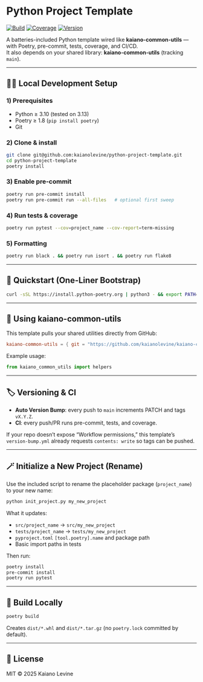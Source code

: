 # Python Project Template

[![Build](https://github.com/kaianolevine/python-project-template/actions/workflows/test.yml/badge.svg)](https://github.com/kaianolevine/python-project-template/actions/workflows/test.yml)
[![Coverage](https://img.shields.io/badge/coverage-auto--updated-brightgreen.svg)](https://github.com/kaianolevine/python-project-template)
[![Version](https://img.shields.io/github/v/tag/kaianolevine/python-project-template?label=version)](https://github.com/kaianolevine/python-project-template/releases)

A batteries-included Python template wired like **kaiano-common-utils** — with Poetry, pre-commit, tests, coverage, and CI/CD.  
It also depends on your shared library: **kaiano-common-utils** (tracking `main`).

---

## 🧑‍💻 Local Development Setup

### 1) Prerequisites
- Python ≥ 3.10 (tested on 3.13)
- Poetry ≥ 1.8 (`pip install poetry`)
- Git

### 2) Clone & install
```bash
git clone git@github.com:kaianolevine/python-project-template.git
cd python-project-template
poetry install
```

### 3) Enable pre-commit
```bash
poetry run pre-commit install
poetry run pre-commit run --all-files   # optional first sweep
```

### 4) Run tests & coverage
```bash
poetry run pytest --cov=project_name --cov-report=term-missing
```

### 5) Formatting
```bash
poetry run black . && poetry run isort . && poetry run flake8
```

---

## 🚀 Quickstart (One-Liner Bootstrap)
```bash
curl -sSL https://install.python-poetry.org | python3 - && export PATH="$HOME/.local/bin:$PATH" && poetry install && poetry run pre-commit install && poetry run pytest --maxfail=1 --disable-warnings -q
```

---

## 🔗 Using kaiano-common-utils
This template pulls your shared utilities directly from GitHub:
```toml
kaiano-common-utils = { git = "https://github.com/kaianolevine/kaiano-common-utils.git", branch = "main" }
```

Example usage:
```python
from kaiano_common_utils import helpers
```

---

## 🏷️ Versioning & CI
- **Auto Version Bump**: every push to `main` increments PATCH and tags `vX.Y.Z`.
- **CI**: every push/PR runs pre-commit, tests, and coverage.

If your repo doesn’t expose “Workflow permissions,” this template’s `version-bump.yml` already requests `contents: write` so tags can be pushed.

---

## 🪄 Initialize a New Project (Rename)
Use the included script to rename the placeholder package (`project_name`) to your new name:
```bash
python init_project.py my_new_project
```

What it updates:
- `src/project_name` → `src/my_new_project`
- `tests/project_name` → `tests/my_new_project`
- `pyproject.toml` `[tool.poetry].name` and package path
- Basic import paths in tests

Then run:
```bash
poetry install
pre-commit install
poetry run pytest
```

---

## 🧱 Build Locally
```bash
poetry build
```
Creates `dist/*.whl` and `dist/*.tar.gz` (no `poetry.lock` committed by default).

---

## 🧾 License
MIT © 2025 Kaiano Levine
